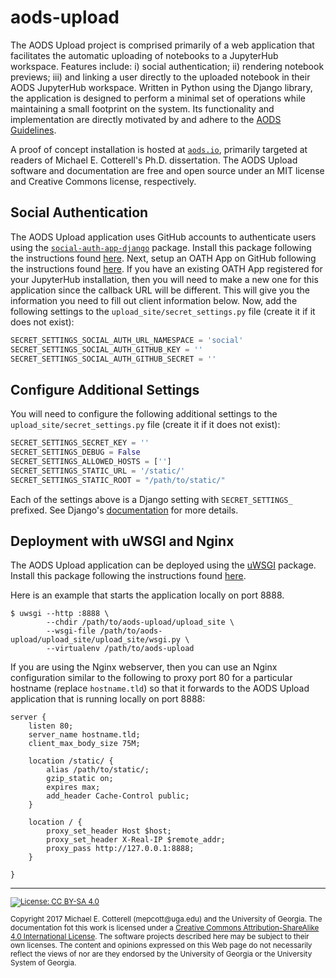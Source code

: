 # aods-upload

The AODS Upload project is comprised primarily of a web application that facilitates the automatic uploading of notebooks to a JupyterHub workspace. 
Features include: i) social authentication; ii) rendering notebook previews; iii) and linking a user directly to the uploaded notebook in their AODS JupyterHub workspace. 
Written in Python using the Django library, the application is designed to perform a minimal set of operations while maintaining a small footprint on the system.
Its functionality and implementation are directly motivated by and adhere to the [AODS Guidelines](http://aods.io/#aods-guidelines).

A proof of concept installation is hosted at [`aods.io`](http://aods.io), primarily targeted at readers of Michael E. Cotterell's Ph.D. dissertation. 
The AODS Upload software and documentation are free and open source under an MIT license and Creative Commons license, respectively. 

## Social Authentication

The AODS Upload application uses GitHub accounts to authenticate users using the [`social-auth-app-django`](hhttps://github.com/python-social-auth/social-app-django) package.
Install this package following the instructions found [here](https://github.com/python-social-auth/social-app-django).
Next, setup an OATH App on GitHub following the instructions found [here](https://developer.github.com/apps/building-integrations/setting-up-and-registering-oauth-apps/registering-oauth-apps/).
If you have an existing OATH App registered for your JupyterHub installation, then you will need to make a new one for this application since the callback URL will be different. 
This will give you the information you need to fill out client information below.
Now, add the following settings to the `upload_site/secret_settings.py` file (create it if it does not exist):

```python
SECRET_SETTINGS_SOCIAL_AUTH_URL_NAMESPACE = 'social'
SECRET_SETTINGS_SOCIAL_AUTH_GITHUB_KEY = ''
SECRET_SETTINGS_SOCIAL_AUTH_GITHUB_SECRET = ''
```

## Configure Additional Settings

You will need to configure the following additional settings to the `upload_site/secret_settings.py` file (create it if it does not exist):

```python
SECRET_SETTINGS_SECRET_KEY = ''
SECRET_SETTINGS_DEBUG = False
SECRET_SETTINGS_ALLOWED_HOSTS = ['']
SECRET_SETTINGS_STATIC_URL = '/static/'
SECRET_SETTINGS_STATIC_ROOT = "/path/to/static/"
```

Each of the settings above is a Django setting with `SECRET_SETTINGS_` prefixed.
See Django's [documentation](https://docs.djangoproject.com/en/1.11/topics/settings/) for more details.

## Deployment with uWSGI and Nginx

The AODS Upload application can be deployed using the [uWSGI](http://uwsgi-docs.readthedocs.io/en/latest/) package.
Install this package following the instructions found [here](http://uwsgi-docs.readthedocs.io/en/latest/Install.html).

Here is an example that starts the application locally on port 8888.

```
$ uwsgi --http :8888 \
        --chdir /path/to/aods-upload/upload_site \
        --wsgi-file /path/to/aods-upload/upload_site/upload_site/wsgi.py \
        --virtualenv /path/to/aods-upload
```

If you are using the Nginx webserver, then you can use an Nginx configuration similar to the following to proxy port 80 for a particular hostname (replace `hostname.tld`) so that it forwards to the AODS Upload application that is running locally on port 8888:

```
server {
	listen 80;
	server_name hostname.tld;
	client_max_body_size 75M;

	location /static/ {
		alias /path/to/static/;
		gzip_static on;
		expires max;
		add_header Cache-Control public;		
	}

	location / {
		proxy_set_header Host $host;
		proxy_set_header X-Real-IP $remote_addr;
		proxy_pass http://127.0.0.1:8888;
	}

}
```

<hr>
<small>
<p><a href="https://creativecommons.org/licenses/by-sa/4.0/"><img src="https://img.shields.io/badge/License-CC%20BY--SA%204.0-lightgrey.svg" alt="License: CC BY-SA 4.0" /></a></p>
<p>Copyright 2017 Michael E. Cotterell (mepcott@uga.edu) and the University of Georgia. The documentation fot this work is licensed under a <a rel="license" href="http://creativecommons.org/licenses/by-sa/4.0/">Creative Commons Attribution-ShareAlike 4.0 International License</a>. The software projects described here may be subject to their own licenses. The content and opinions expressed on this Web page do not necessarily reflect the views of nor are they endorsed by the University of Georgia or the University System of Georgia.</p>
</small>
